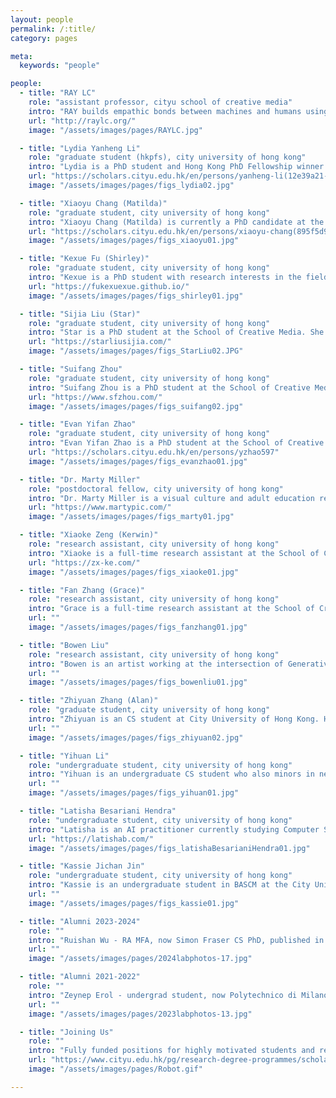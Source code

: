 ```yaml
---
layout: people
permalink: /:title/
category: pages

meta:
  keywords: "people"

people:
  - title: "RAY LC"
    role: "assistant professor, cityu school of creative media"
    intro: "RAY builds empathic bonds between machines and humans using spatial interactions, uniting expertise in HCI, new media, and narratives. Exhibits: Elektra, NYSCI, Ars Electronica, CVPR, New Museum, JCCAC, Osage, Goethe Institute, HKAC, PMQ, Science Gallery MSU, IEEE VISAP, SIGGRAPH Asia, ACC Gwangju. Awards: Japan JSPS, NIH Microcircuits, Microsoft Imagine Cup, Verizon, Adobe Design Award, Davis Peace Foundation, NY Foundation for the Arts, HKADC, HKRGC GRF."
    url: "http://raylc.org/"
    image: "/assets/images/pages/RAYLC.jpg"

  - title: "Lydia Yanheng Li"
    role: "graduate student (hkpfs), city university of hong kong"
    intro: "Lydia is a PhD student and Hong Kong PhD Fellowship winner at the School of Creative Media, who came from Beijing Institute of Technology. She studies how tangible media can help people explore their relationships with others and non-human beings, and she hopes to challenge people's preconceived perceptions. She is a video producer who enjoys collecting sounds and images from everyday life."
    url: "https://scholars.cityu.edu.hk/en/persons/yanheng-li(12e39a21-8321-46c4-9e86-06addc033153)/publications.html"
    image: "/assets/images/pages/figs_lydia02.jpg"

  - title: "Xiaoyu Chang (Matilda)"
    role: "graduate student, city university of hong kong"
    intro: "Xiaoyu Chang (Matilda) is currently a PhD candidate at the School of Creative Media. She previously graduated from the University of Glasgow. With a mechanical engineering and automobile background, her research interests focused on human robotics interaction, human-centred design, and robotics. She has a strong desire to explore novel interaction behaviours between humans and machines. Her academic works are published at HRI and CHI."
    url: "https://scholars.cityu.edu.hk/en/persons/xiaoyu-chang(895f5d96-efbe-4c6b-86f3-259861400a7e)/publications.html"
    image: "/assets/images/pages/figs_xiaoyu01.jpg"

  - title: "Kexue Fu (Shirley)"
    role: "graduate student, city university of hong kong"
    intro: "Kexue is a PhD student with research interests in the fields of human-computer interaction and social computing. Currently, she is focusing on investigating ways to enhance user experiences and social interaction in VR/AR, particularly in the realm of spatial interaction. She combines data modelling and analysis with qualitative research methods. Kexue is an avid sports enthusiast and food lover, as well as a passionate learner of classical dance and the French horn."
    url: "https://fukexuexue.github.io/"
    image: "/assets/images/pages/figs_shirley01.jpg"

  - title: "Sijia Liu (Star)"
    role: "graduate student, city university of hong kong"
    intro: "Star is a PhD student at the School of Creative Media. She received her MFA from CityU, and BFA from School of the Art Institute of Chicago. Her interests include the human senses, mass culture, and social problems that are sensitive to the youth. Her art and curatorial work also focus on these issues, visually displayed by immersive media. Star's work is published at ACM CC, Multimedia, ISEA, etc."
    url: "https://starliusijia.com/"
    image: "/assets/images/pages/figs_StarLiu02.JPG"

  - title: "Suifang Zhou"
    role: "graduate student, city university of hong kong"
    intro: "Suifang Zhou is a PhD student at the School of Creative Media. He previously graduated from Northeastern University with a background in game design and human factors. His research interests focus on understanding and designing gameplay, particularly applying novel approaches to integrate conceptual frameworks that enhance gameplay for serious game purposes. His current work explores ways of designing AI-human interaction with game mechanics and narratives for behavioral change for positive goals like climate action, recently published at CHI."
    url: "https://www.sfzhou.com/"
    image: "/assets/images/pages/figs_suifang02.jpg"

  - title: "Evan Yifan Zhao"
    role: "graduate student, city university of hong kong"
    intro: "Evan Yifan Zhao is a PhD student at the School of Creative Media. She received her BA with a dual degree in Cinematography & Production and New Media Art from the Communication University of China, and her MA in Film and Media Studies (Emergent Media) from Columbia University. Her research interests focus on death, dying, and mortality in HCI. She is currently exploring how immersive and virtual environments can be used to reconstruct near-death experiences and to design innovative approaches to death education."
    url: "https://scholars.cityu.edu.hk/en/persons/yzhao597"
    image: "/assets/images/pages/figs_evanzhao01.jpg"

  - title: "Dr. Marty Miller"
    role: "postdoctoral fellow, city university of hong kong"
    intro: "Dr. Marty Miller is a visual culture and adult education researcher interested in Hong Kong's technological culture. Obtaining his PhD at Hong Kong Polytechnic University, he bridges these disciplines by noting how image-creation practices adapt to emergent technology and why this influence informs the meanings created. Specifically, found photography and technological literacy designs fuel his scholarly output, funded creative work, and integrated teaching practice. Marty's works are published in Creativity and Cognition, Mindtrek, IASDR, etc."
    url: "https://www.martypic.com/"
    image: "/assets/images/pages/figs_marty01.jpg"

  - title: "Xiaoke Zeng (Kerwin)"
    role: "research assistant, city university of hong kong"
    intro: "Xiaoke is a full-time research assistant at the School of Creative Media, who came from South China Normal University. He is interested in exploring the creative applications of XR, AIGC, and BCI for supporting future creative processes. He is also a designer and director who created fictional stories and animation videos of future products."
    url: "https://zx-ke.com/"
    image: "/assets/images/pages/figs_xiaoke01.jpg"

  - title: "Fan Zhang (Grace)"
    role: "research assistant, city university of hong kong"
    intro: "Grace is a full-time research assistant at the School of Creative Media, who came from Karolinska Institutet. With a medical background, she is interested in the field of human-computer interaction and XR with applications in health. She is always intrigued by outdoor activities and has a passion for crocheting, crafting adorable little things."
    url: ""
    image: "/assets/images/pages/figs_fanzhang01.jpg"

  - title: "Bowen Liu"
    role: "research assistant, city university of hong kong"
    intro: "Bowen is an artist working at the intersection of Generative AI, Cultural Heritage, and human perception, currently working at City University of Hong Kong. He pursued a masters at Central Academy of Fine Arts, where he exhibited technology-mediated works in diverse Beijing institutions. His creative scope encompasses generative art, mechanical installations, and visual effects experiments. He has published works at DIS, Creativity and Cognition, ISEA, etc."
    url: ""
    image: "/assets/images/pages/figs_bowenliu01.jpg"

  - title: "Zhiyuan Zhang (Alan)"
    role: "graduate student, city university of hong kong"
    intro: "Zhiyuan is an CS student at City University of Hong Kong. He worked on human-machine co-storytelling, particularly the web GPT-2-based interface. He also helped produce machine-learning powered works in Sound Of(f) and Down the Holograph. Alan is author of a CHI paper on dancing with drone, and is also a DJI drone pilot who enjoys exploring nature."
    url: ""
    image: "/assets/images/pages/figs_zhiyuan02.jpg"

  - title: "Yihuan Li"
    role: "undergraduate student, city university of hong kong"
    intro: "Yihuan is an undergraduate CS student who also minors in neuroscience at the City University of Hong Kong. She is interested in BMI and HCI and has a burning desire to explore the role of memory in learning and spatial interaction. As a participant and observer of life, she enjoys reading, music, photography, and sports! She is currently making books about performance technology, HCI, and the arts."
    url: ""
    image: "/assets/images/pages/figs_yihuan01.jpg"

  - title: "Latisha Besariani Hendra"
    role: "undergraduate student, city university of hong kong"
    intro: "Latisha is an AI practitioner currently studying Computer Science at the City University of Hong Kong. She works at the intersection of art and technology, using Machine Learning in artistic creation. Latisha's cross-disciplinary practice in art and engineering enables her to use GenAI for production while working with technical aspects of AI systems. Latisha's GenAI artworks have been exhibited at Hong Kong's Heritage of Mei Ho Museum, Venezia Contemporanea, and Goethe Institute HK. She also authored a CHI paper on using ChatGPT for a social media-like climate action game."
    url: "https://latishab.com/"
    image: "/assets/images/pages/figs_latishaBesarianiHendra01.jpg"

  - title: "Kassie Jichan Jin"
    role: "undergraduate student, city university of hong kong"
    intro: "Kassie is an undergraduate student in BASCM at the City University of Hong Kong, with a strong passion for exploring the intersection of artificial intelligence, content creation, and digital media. She is interested in pop culture and its influence on modern media. As an IBDP Bilingual Diploma graduate, Kassie has a keen interest in photography, filmmaking, and the creative arts, and continuously seeks to integrate her technical expertise with her passion for media studies and storytelling."
    url: ""
    image: "/assets/images/pages/figs_kassie01.jpg"

  - title: "Alumni 2023-2024"
    role: ""
    intro: "Ruishan Wu - RA MFA, now Simon Fraser CS PhD, published in DIS and ISEA.<br>Ling Christy Ma - RA SCM BA, now Cornell grad student, published in HRI.<br>Mingyao Melissa Pan - RA SCM BA, now private industry.<br>Stella Yaxuan Mao - RA SCM BA, designer, published at HRI and Frontiers in Physiology."
    url: ""
    image: "/assets/images/pages/2024labphotos-17.jpg"

  - title: "Alumni 2021-2022"
    role: ""
    intro: "Zeynep Erol - undergrad student, now Polytechnico di Milano grad student.<br>Marco Lui - RA SCM BAS, programmer and robotics, now private industry.<br>Anthon Zhang - RA SCM CS, machine learning, now ChineseU Hong Kong PhD.<br>Eray Ozgunay - undergrad student, now Bilkent University PhD, published in ArtsIT.<br>Lillian Song - masters student, now CityU digital humanities PhD, published in Frontiers."
    url: ""
    image: "/assets/images/pages/2023labphotos-13.jpg"

  - title: "Joining Us"
    role: ""
    intro: "Fully funded positions for highly motivated students and research assistants are available. Candidates should have good English communication and writing skills, with ability in one of these areas: human-computer interaction research and analysis skills, creative technology skills such as VR 3D-modeling animation performance, programming ability like python machine-learning robotics web-frameworks. See <a href='../opportunities'><u>opportunities</u></a> page for details."
    url: "https://www.cityu.edu.hk/pg/research-degree-programmes/scholarships-financial-aid-and-fees"
    image: "/assets/images/pages/Robot.gif"

---
```

<p></p>
